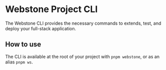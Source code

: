 # Webstone Project CLI

The Webstone CLI provides the necessary commands to extends, test, and deploy your full-stack application.

## How to use

The CLI is available at the root of your project with `pnpm webstone`, or as an alias `pnpm ws`.
